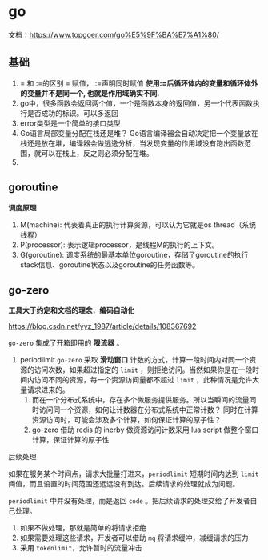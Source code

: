 # go

文档：https://www.topgoer.com/go%E5%9F%BA%E7%A1%80/

## 基础

1.  = 和 :=的区别
    = 赋值， :=声明同时赋值
    **使用:=后循环体内的变量和循环体外的变量并不是同一个, 也就是作用域确实不同.** 
2. go中，很多函数会返回两个值，一个是函数本身的返回值，另一个代表函数执行是否成功的标识。可以多返回
3. error类型是一个简单的接口类型
4. Go语言局部变量分配在栈还是堆？
    Go语言编译器会自动决定把一个变量放在栈还是放在堆，编译器会做逃逸分析，当发现变量的作用域没有跑出函数范围，就可以在栈上，反之则必须分配在堆。
5. 

## goroutine

**调度原理**

1. M(machine): 代表着真正的执行计算资源，可以认为它就是os thread（系统线程）
2. P(processor): 表示逻辑processor，是线程M的执行的上下文。
3. G(goroutine): 调度系统的最基本单位goroutine，存储了goroutine的执行stack信息、goroutine状态以及goroutine的任务函数等。

## go-zero

**工具大于约定和文档的理念**，**编码自动化**

https://blog.csdn.net/yyz_1987/article/details/108367692

`go-zero` 集成了开箱即用的 **限流器** 。

1. periodlimit 
    `go-zero` 采取 **滑动窗口** 计数的方式，计算一段时间内对同一个资源的访问次数，如果超过指定的 `limit` ，则拒绝访问。当然如果你是在一段时间内访问不同的资源，每一个资源访问量都不超过 `limit` ，此种情况是允许大量请求进来的。
    1. 而在一个分布式系统中，存在多个微服务提供服务。所以当瞬间的流量同时访问同一个资源，如何让计数器在分布式系统中正常计数？ 同时在计算资源访问时，可能会涉及多个计算，如何保证计算的原子性？
    2. go-zero 借助 redis 的 incrby 做资源访问计数采用 lua script 做整个窗口计算，保证计算的原子性

后续处理

如果在服务某个时间点，请求大批量打进来，`periodlimit` 短期时间内达到 `limit` 阈值，而且设置的时间范围还远远没有到达。后续请求的处理就成为问题。

`periodlimit` 中并没有处理，而是返回 `code` 。把后续请求的处理交给了开发者自己处理。

1. 如果不做处理，那就是简单的将请求拒绝
2. 如果需要处理这些请求，开发者可以借助 `mq` 将请求缓冲，减缓请求的压力
3. 采用 `tokenlimit`，允许暂时的流量冲击